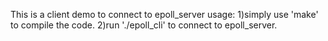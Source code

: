 This is a client demo to connect to epoll_server 
usage:
	1)simply use 'make' to compile the code.
	2)run './epoll_cli' to connect to epoll_server.
	